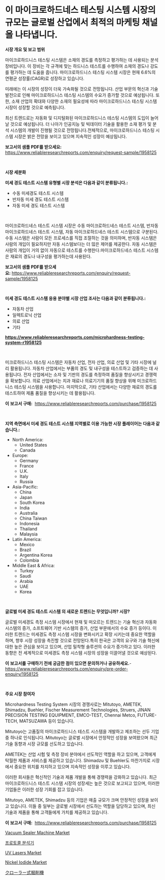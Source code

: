 <p><h1>이 마이크로하드네스 테스팅 시스템 시장의 규모는 글로벌 산업에서 최적의 마케팅 채널을 나타냅니다.</h1></p><p><strong>시장 개요 및 보고 범위</strong></p>
<p><p>마이크로하드니스 테스팅 시스템은 소재의 경도를 측정하고 평가하는 데 사용되는 분석 장비입니다. 이 장비는 각 규격에 맞는 하드니스 테스트를 수행하여 소재의 경도나 강도를 평가하는 데 도움을 줍니다. 마이크로하드니스 테스팅 시스템 시장은 현재 6.6%의 연평균 성장률(CAGR)로 성장하고 있습니다. </p><p>미래에는 이 시장의 성장이 더욱 가속화될 것으로 전망됩니다. 산업 부문의 혁신과 기술 발전으로 인해 마이크로하드니스 테스팅 시스템의 수요가 증가할 것으로 예상됩니다. 또한, 소재 산업의 확대와 다양한 소재의 필요성에 따라 마이크로하드니스 테스팅 시스템 시장이 성장할 것으로 예측됩니다.</p><p>최신 트렌드로는 자동화 및 디지털화된 마이크로하드니스 테스팅 시스템의 도입이 늘어날 것으로 예상됩니다. 더 나아가 인공지능 및 빅데이터 기술을 활용한 소재 평가 및 분석 시스템의 개발이 진행될 것으로 전망됩니다.전체적으로, 마이크로하드니스 테스팅 시스템 시장은 밝은 전망을 보이고 있으며 지속적인 성장이 예상됩니다.</p></p>
<p><strong>보고서의 샘플 PDF를 받으세요:</strong> <a href="https://www.reliableresearchreports.com/enquiry/request-sample/1958125">https://www.reliableresearchreports.com/enquiry/request-sample/1958125</a></p>
<p>&nbsp;</p>
<p><strong>시장 세분화</strong></p>
<p><strong>미세 경도 테스트 시스템 유형별 시장 분석은 다음과 같이 분류됩니다.:</strong></p>
<p><ul><li>수동 미세경도 테스트 시스템</li><li>반자동 미세 경도 테스트 시스템</li><li>자동 미세 경도 테스트 시스템</li></ul></p>
<p>&nbsp;</p>
<p><p>마이크로하드네스 테스트 시스템 시장은 수동 마이크로하드네스 테스트 시스템, 반자동 마이크로하드네스 테스트 시스템, 자동 마이크로하드네스 테스트 시스템으로 구분된다. 수동 시스템은 사람이 모든 프로세스를 직접 조절하는 것을 의미하며, 반자동 시스템은 사람의 개입이 필요하지만 자동 시스템보다는 더 많은 제어를 제공한다. 자동 시스템은 사람의 개입이 거의 없이 자동으로 테스트를 수행한다.마이크로하드네스 테스트 시스템은 재료의 경도나 내구성을 평가하는데 사용된다.</p></p>
<p><strong>보고서의 샘플 PDF를 받으세요:</strong>&nbsp;<a href="https://www.reliableresearchreports.com/enquiry/request-sample/1958125">https://www.reliableresearchreports.com/enquiry/request-sample/1958125</a></p>
<p>&nbsp;</p>
<p><strong> 미세 경도 테스트 시스템 응용 분야별 시장 산업 조사는 다음과 같이 분류됩니다.:</strong></p>
<p><ul><li>자동차 산업</li><li>일렉트로닉 산업</li><li>의료 산업</li><li>기타</li></ul></p>
<p><strong><a href="https://www.reliableresearchreports.com/microhardness-testing-system-r1958125">https://www.reliableresearchreports.com/microhardness-testing-system-r1958125</a></strong></p>
<p>&nbsp;</p>
<p><p>미크로하드니스 테스팅 시스템은 자동차 산업, 전자 산업, 의료 산업 및 기타 시장에 널리 활용됩니다. 자동차 산업에서는 부품의 경도 및 내구성을 테스트하고 검증하는 데 사용됩니다. 전자 산업에서는 소자 및 기판의 경도를 측정하여 품질을 향상시키고 경쟁력을 확보합니다. 의료 산업에서는 치과 재료나 의료기기의 품질 향상을 위해 미크로하드니스 테스팅 시스템을 사용합니다. 마지막으로, 기타 산업에서는 다양한 재료의 경도를 테스트하여 제품 품질을 향상시키는 데 활용됩니다.</p></p>
<p><strong>이 보고서 구매:</strong>&nbsp; <a href="https://www.reliableresearchreports.com/purchase/1958125">https://www.reliableresearchreports.com/purchase/1958125</a></p>
<p>&nbsp;</p>
<p><strong>지역 측면에서 미세 경도 테스트 시스템 지역별로 이용 가능한 시장 플레이어는 다음과 같습니다.:</strong></p>
<p><ul>
    <li>
        North America:
        <ul>
            <li>United States</li>
            <li>Canada</li>
        </ul>
    </li>
    <li>
        Europe:
        <ul>
            <li>Germany</li>
            <li>France</li>
            <li>U.K.</li>
            <li>Italy</li>
            <li>Russia</li>
        </ul>
    </li>
    <li>
        Asia-Pacific:
        <ul>
            <li>China</li>
            <li>Japan</li>
            <li>South Korea</li>
            <li>India</li>
            <li>Australia</li>
            <li>China Taiwan</li>
            <li>Indonesia</li>
            <li>Thailand</li>
            <li>Malaysia</li>
        </ul>
    </li>
    <li>
        Latin America:
        <ul>
            <li>Mexico</li>
            <li>Brazil</li>
            <li>Argentina Korea</li>
            <li>Colombia</li>
        </ul>
    </li>
    <li>
        Middle East & Africa:
        <ul>
            <li>Turkey</li>
            <li>Saudi</li>
            <li>Arabia</li>
            <li>UAE</li>
            <li>Korea</li>
        </ul>
    </li>
    </ul></p>
<p>&nbsp;</p>
<p><strong>글로벌 미세 경도 테스트 시스템 의 새로운 트렌드는 무엇입니까? 시장?</strong></p>
<p><p>글로벌 미세경도 측정 시스템 시장에서 현재 및 떠오르는 트렌드는 기술 혁신과 자동화 시스템의 증가, 소프트웨어 기반 시스템의 증가, 산업 부문에서의 수요 증가 등이다. 이러한 트렌드는 미세경도 측정 시스템 시장을 변화시키고 확장 시키는데 중요한 역할을 하며, 향후 시장 성장을 촉진할 것으로 전망된다.특히 한국은 고객의 요구와 기술 혁신에 대한 높은 관심을 보이고 있으며, 산업 밀착형 솔루션의 수요가 증가하고 있다. 이러한 동향은 전 세계적으로 미세경도 측정 시스템 시장의 성장을 이끌어낼 것으로 예상된다.</p></p>
<p><strong>이 보고서를 구매하기 전에 궁금한 점이 있으면 문의하거나 공유하세요.</strong>- <a href="https://www.reliableresearchreports.com/enquiry/pre-order-enquiry/1958125">https://www.reliableresearchreports.com/enquiry/pre-order-enquiry/1958125</a></p>
<p>&nbsp;</p>
<p><strong>주요 시장 참여자</strong></p>
<p><p>Microhardness Testing System 시장의 경쟁사로는 Mitutoyo, AMETEK, Shimadzu, Buehler, Fischer Measurement Technologies, Struers, JINAN PRECISION TESTING EQUIPMENT, EMCO-TEST, Chennai Metco, FUTURE-TECH, MATSUZAWA 등이 있습니다. </p><p>Mitutoyo는 고품질의 마이크로하드니스 테스트 시스템을 개발하고 제조하는 선두 기업 중 하나로 인식됩니다. Mitutoyo는 글로벌 시장에서 안정적인 성장을 보여왔으며 최근 기술 동향과 시장 규모를 선도하고 있습니다. </p><p>AMETEK는 산업 시험 및 측정 장비 분야에서 선도적인 역할을 하고 있으며, 고객에게 탁월한 제품과 서비스를 제공하고 있습니다. Shimadzu 및 Buehler도 마찬가지로 시장에서 중요한 위치를 차지하고 있으며 지속적인 성장을 이루고 있습니다. </p><p>이러한 회사들은 혁신적인 기술과 제품 개발을 통해 경쟁력을 강화하고 있습니다. 최근 마이크로하드니스 테스트 시스템 시장의 성장세는 높은 것으로 보고되고 있으며, 이러한 기업들은 이러한 성장 기회를 잡고 있습니다. </p><p>Mitutoyo, AMETEK, Shimadzu 등의 기업은 매출 규모가 크며 안정적인 성장을 보이고 있습니다. 이들 중 일부는 글로벌 시장에서 선도하는 역할을 담당하고 있으며, 최신 기술과 제품을 통해 고객들에게 가치를 제공하고 있습니다.</p></p>
<p><strong>이 보고서 구매:</strong>&nbsp;&nbsp;<a href="https://www.reliableresearchreports.com/purchase/1958125">https://www.reliableresearchreports.com/purchase/1958125</a></p>
<p><p><a href="https://view.publitas.com/reportprime-1/vacuum-sealer-machine-market-insight-market-trends-growth-forecasted-from-2024-to-2031/">Vacuum Sealer Machine Market</a></p><p><a href="https://github.com/Tristiarton768456/Market-Research-Report-List-1/blob/main/495331227955.md">프로토콜 분석기</a></p><p><a href="https://noble-drawer-34c.notion.site/UV-Lasers-Market-Analysis-Its-CAGR-Market-Segmentation-and-Global-Industry-Overview-74ffc4a9f05740e1a1fba218020b408f">UV Lasers Market</a></p><p><a href="https://issuu.com/reportprime-2/docs/nickel-iodide-market-size-2030.pptx">Nickel Iodide Market</a></p><p><a href="https://github.com/schmahlson/Market-Research-Report-List-1/blob/main/409727630447.md">クローラー式掘削機</a></p></p>